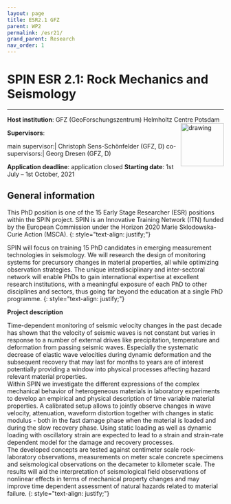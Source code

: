 ```yaml
---
layout: page
title: ESR2.1 GFZ
parent: WP2
permalink: /esr21/
grand_parent: Research
nav_order: 1
---
```


# SPIN ESR 2.1: Rock Mechanics and Seismology
----

__Host institution__:  GFZ (GeoForschungszentrum) Helmholtz Centre Potsdam  <img src="/assets/images/partners-logos/GFZ_logo.svg" alt="drawing" width="100" style="float:right"/>

__Supervisors__: 
		  
main supervisor:| Christoph Sens-Sch&ouml;nfelder (GFZ, D)
co-supervisors:| Georg Dresen (GFZ, D)


__Application deadline__: application closed
__Starting date__:  1st July – 1st October, 2021

## General information

This PhD position is one of the 15 Early Stage Researcher (ESR) positions within the SPIN project.  SPIN is an Innovative Training Network (ITN) funded by the European Commission under the Horizon 2020 Marie Sklodowska-Curie Action (MSCA). 
{: style="text-align: justify;"}

SPIN will focus on training 15 PhD candidates in emerging measurement technologies in seismology. We will research the design of monitoring systems for precursory changes in material properties, all while optimizing observation strategies. The unique interdisciplinary and inter-sectoral network will enable PhDs to gain international expertise at excellent research institutions, with a meaningful exposure of each PhD to other disciplines and sectors, thus going far beyond the education at a single PhD programme.
{: style="text-align: justify;"}

__Project description__

Time-dependent monitoring of seismic velocity changes in the past decade has shown that the  velocity of seismic waves is not constant but varies in response to a number of external drives like precipitation, temperature and deformation from passing seismic waves. Especially the systematic decrease of elastic wave velocities during dynamic deformation and the subsequent recovery that may last for months to years are of interest potentially providing a window into physical processes affecting hazard relevant material properties.  
Within SPIN we investigate the different expressions of the complex mechanical behavior of heterogeneous materials in laboratory experiments to develop an empirical and physical description of time variable material properties. A calibrated setup allows to jointly observe changes in wave velocity, attenuation, waveform distortion together with changes in static modulus - both in the fast damage phase when the material is loaded and during the slow recovery phase. Using static loading as well as dynamic loading with oscillatory strain are expected to lead to a strain and strain-rate dependent model for the damage and recovery processes.  
The developed concepts are tested against centimeter scale rock-laboratory observations, measurements on meter scale concrete specimens and seismological observations on the decameter to kilometer scale. The results will aid the interpretation of seismological field observations of nonlinear effects in terms of mechanical property changes and may improve time dependent assessment of natural hazards related to material failure.
{: style="text-align: justify;"}

